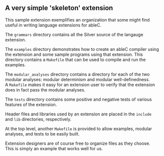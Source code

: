 ## A very simple 'skeleton' extension

This sample extension exemplifies an organization that some might
find useful in writing language extensions for ableC.

The `grammars` directory contains all the Silver source of the
langauge extension.

The `examples` directory demonstrates how to create an ableC compiler
using the extension and some sample programs using that extension.
This directory contains a `Makefile` that can be used to compile and
run the examples.  

The `modular_analyses` directory contains a directory for each of the
two modular analyses: modular determinism and modular well-definedness.  
A `Makefile` makes it easy for an extension user to verify that the
extension does in fact pass the modular analyses.

The `tests` directory contains some positive and negative tests of
various features of the extension.  

Header files and libraries used by an extension are placed in the
`include` and `lib` directories, respectively.  

At the top level, another `Makefile` is provided to allow examples,
modular analyses, and tests to be easily built.  

Extension designers are of course free to organize files as they
choose.  This is simply an example that works well for us.
